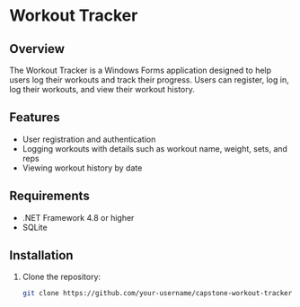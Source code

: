 # Workout Tracker

## Overview
The Workout Tracker is a Windows Forms application designed to help users log their workouts and track their progress. Users can register, log in, log their workouts, and view their workout history.

## Features
- User registration and authentication
- Logging workouts with details such as workout name, weight, sets, and reps
- Viewing workout history by date

## Requirements
- .NET Framework 4.8 or higher
- SQLite

## Installation
1. Clone the repository:
   ```sh
   git clone https://github.com/your-username/capstone-workout-tracker.git

